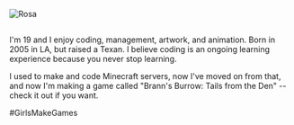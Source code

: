 

![Rosa](https://github-stats-alpha.vercel.app/api?username=rosapetals&cc=e9d8d4&tc=fff&ic=fff&bc=000)

## 

I'm 19 and I enjoy coding, management, artwork, and animation. Born in 2005 in LA, but raised a Texan. I believe coding is an ongoing learning experience because you never stop learning. 

I used to make and code Minecraft servers, now I've moved on from that, and now I'm making a game called "Brann's Burrow: Tails from the Den" -- check it out if you want.

#GirlsMakeGames


